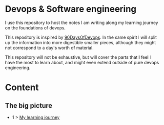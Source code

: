 # Devops & Software engineering

I use this repository to host the notes I am writing along my learning journey on the foundations of devops.

This repository is inspired by [90DaysOfDevops](https://github.com/MichaelCade/90DaysOfDevOps). In the same spirit I will split up the information into more digestible smaller pieces, although they might not correspond to a day's worth of material.

This repository will not be exhaustive, but will cover the parts that I feel I have the most to learn about, and might even extend outside of pure devops engineering.

# Content

## The big picture

- 1 > [My learning journey](/Learning%20Path/01.md)